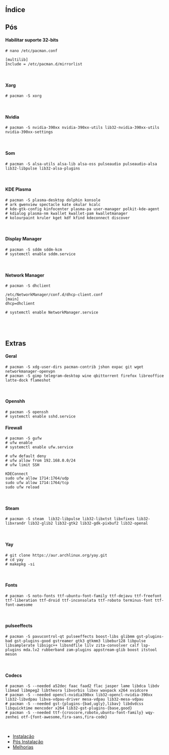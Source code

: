 ## Índice


## Pós

#### Habilitar suporte 32-bits

    # nano /etc/pacman.conf
    
    [multilib]
    Include = /etc/pacman.d/mirrorlist
<br>

#### Xorg

    # pacman -S xorg
<br>

#### Nvidia

    # pacman -S nvidia-390xx nvidia-390xx-utils lib32-nvidia-390xx-utils nvidia-390xx-settings
<br>

#### Som

    # pacman -S alsa-utils alsa-lib alsa-oss pulseaudio pulseaudio-alsa lib32-libpulse lib32-alsa-plugins
<br>

#### KDE Plasma

    # pacman -S plasma-desktop dolphin konsole
    # ark gwenview spectacle kate okular kcalc
    # kde-gtk-config kinfocenter plasma-pa user-manager polkit-kde-agent
    # kdialog plasma-nm kwallet kwallet-pam kwalletmanager
    # kolourpaint kruler kget kdf kfind kdeconnect discover
<br>

#### Display Manager

    # pacman -S sddm sddm-kcm
    # systemctl enable sddm.service
<br>

#### Network Manager

    # pacman -S dhclient
    
    /etc/NetworkManager/conf.d/dhcp-client.conf
    [main]
    dhcp=dhclient
    
    # systemctl enable NetworkManager.service
<br><br>

## Extras

#### Geral

    # pacman -S xdg-user-dirs pacman-contrib jshon expac git wget networkmanager-openvpn
    # pacman -S gimp telegram-desktop wine qbittorrent firefox libreoffice latte-dock flameshot
<br>

#### Openshh

    # pacman -S openssh
    # systemctl enable sshd.service

#### Firewall
 
    # pacman -S gufw
    # ufw enable
    # systemctl enable ufw.service
```    
# ufw default deny
# ufw allow from 192.168.0.0/24
# ufw limit SSH
```
```
KDEConnect
sudo ufw allow 1714:1764/udp
sudo ufw allow 1714:1764/tcp
sudo ufw reload
```
<br>

#### Steam
 
    # pacman -S steam  lib32-libpulse lib32-libxtst libxfixes lib32-libxrandr lib32-glib2 lib32-gtk2 lib32-gdk-pixbuf2 lib32-openal
<br>

#### Yay
 
    # git clone https://aur.archlinux.org/yay.git
    # cd yay
    # makepkg -si
<br>

#### Fonts
 
    # pacman -S noto-fonts ttf-ubuntu-font-family ttf-dejavu ttf-freefont ttf-liberation ttf-droid ttf-inconsolata ttf-roboto terminus-font ttf-font-awesome
<br>

#### pulseeffects
  
    # pacman -S pavucontrol-qt pulseeffects boost-libs glibmm gst-plugins-bad gst-plugins-good gstreamer gtk3 gtkmm3 libebur128 libpulse libsamplerate libsigc++ libsndfile lilv zita-convolver calf lsp-plugins mda.lv2 rubberband zam-plugins appstream-glib boost itstool meson
<br>

#### Codecs

    # pacman -S --needed a52dec faac faad2 flac jasper lame libdca libdv libmad libmpeg2 libtheora libvorbis libxv wavpack x264 xvidcore 
    # pacman -S --needed opencl-nvidia390xx lib32-opencl-nvidia-390xx lib32-libvdpau libva-vdpau-driver mesa-vdpau lib32-mesa-vdpau
    # pacman -S --needed gst-{plugins-{bad,ugly},libav} libdvdcss libquicktime mencoder x264 lib32-gst-plugins-{base,good}
    # pacman -S --needed ttf-{croscore,roboto,ubuntu-font-family} wqy-zenhei otf-{font-awesome,fira-sans,fira-code}
<br>

- [Instalação](https://github.com/dancp/arch-anotations/blob/master/arch-install.md)
- [Pós Instalação](https://github.com/dancp/arch-anotations/blob/master/arch-post-install.md)
- [Melhorias](https://github.com/dancp/arch-annotations/blob/master/tweaks.md)
